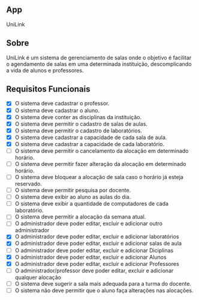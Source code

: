 ## App

UniLink

## Sobre

UniLink é um sistema de gerenciamento de salas onde o objetivo é facilitar o agendamento de salas em uma determinada instituição, descomplicando a vida de alunos e professores.

## Requisitos Funcionais

- [x] O sistema deve cadastrar o professor.
- [x] O sistema deve cadastrar o aluno.
- [x] O sistema deve conter as disciplinas da instituição.
- [x] O sistema deve permitir o cadastro de salas de aulas.
- [x] O sistema deve permitir o cadastro de laboratórios.
- [x] O sistema deve cadastrar a capacidade de cada sala de aula.
- [x] O sistema deve cadastrar a capacidade de cada laboratório.
- [ ] O sistema deve permitir o cancelamento da alocação em determinado horário.
- [ ] O sistema deve permitir fazer alteração da alocação em determinado horário.
- [ ] O sistema deve bloquear a alocação de sala caso o horário já esteja reservado.
- [ ] O sistema deve permitir pesquisa por docente.
- [ ] O sistema deve exibir ao aluno as aulas do dia.
- [ ] O sistema deve exibir a quantidade de computadores de cada laboratório.
- [ ] O sistema deve permitir a alocação da semana atual.
- [ ] O administrador deve poder editar, excluir e adicionar outro administrador
- [x] O administrador deve poder editar, excluir e adicionar laboratórios
- [x] O administrador deve poder editar, excluir e adicionar salas de aula
- [ ] O administrador deve poder editar, excluir e adicionar Diciplinas
- [x] O administrador deve poder editar, excluir e adicionar Alunos
- [x] O administrador deve poder editar, excluir e adicionar Professores
- [ ] O administrador/professor deve poder editar, excluir e adicionar qualquer alocação
- [ ] O sistema deve sugerir a sala mais adequada para a turma do docente.
- [ ] O sistema não deve permitir que o aluno faça alterações nas alocações.
